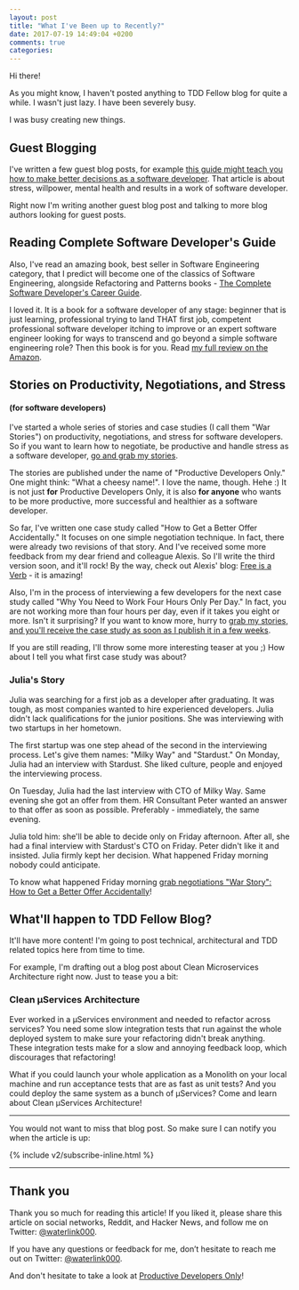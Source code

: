 ```yaml
---
layout: post
title: "What I've Been up to Recently?"
date: 2017-07-19 14:49:04 +0200
comments: true
categories:
---
```


Hi there!

As you might know, I haven't posted anything to TDD Fellow blog for quite a while. I wasn't just lazy. I have been severely busy.

I was busy creating new things.

## Guest Blogging

I've written a few guest blog posts, for example [this guide might teach you how to make better decisions as a software developer](https://simpleprogrammer.com/2017/05/26/making-decisions-simpler/). That article is about stress, willpower, mental health and results in a work of software developer.

Right now I'm writing another guest blog post and talking to more blog authors looking for guest posts.

## Reading Complete Software Developer's Guide

Also, I've read an amazing book, best seller in Software Engineering category, that I predict will become one of the classics of Software Engineering, alongside Refactoring and Patterns books - [The Complete Software Developer's Career Guide](https://www.amazon.com/Complete-Software-Developers-Career-Guide-ebook/dp/B073X6GNJ1/ref=tmm_kin_swatch_0?_encoding=UTF8&qid=1500389436&sr=8-2).

I loved it. It is a book for a software developer of any stage: beginner that is just learning, professional trying to land THAT first job, competent professional software developer itching to improve or an expert software engineer looking for ways to transcend and go beyond a simple software engineering role? Then this book is for you. Read [my full review on the Amazon](https://www.amazon.com/review/R2B6UMN473MTB7/ref=cm_cr_rdp_perm?ie=UTF8&ASIN=B073X6GNJ1).

## Stories on Productivity, Negotiations, and Stress
#### (for software developers)

I've started a whole series of stories and case studies (I call them "War Stories") on productivity, negotiations, and stress for software developers. So if you want to learn how to negotiate, be productive and handle stress as a software developer, [go and grab my stories](http://productivedevelopersonly.com).

The stories are published under the name of "Productive Developers Only." One might think: "What a cheesy name!". I love the name, though. Hehe :) It is not just **for** Productive Developers Only, it is also **for anyone** who wants to be more productive, more successful and healthier as a software developer.

So far, I've written one case study called "How to Get a Better Offer Accidentally." It focuses on one simple negotiation technique. In fact, there were already two revisions of that story. And I've received some more feedback from my dear friend and colleague Alexis. So I'll write the third version soon, and it'll rock! By the way, check out Alexis' blog: [Free is a Verb](http://freeisaverb.com) - it is amazing!

Also, I'm in the process of interviewing a few developers for the next case study called "Why You Need to Work Four Hours Only Per Day." In fact, you are not working more than four hours per day, even if it takes you eight or more. Isn't it surprising? If you want to know more, hurry to [grab my stories, and you'll receive the case study as soon as I publish it in a few weeks](http://productivedevelopersonly.com).

If you are still reading, I'll throw some more interesting teaser at you ;) How about I tell you what first case study was about?


### Julia's Story

Julia was searching for a first job as a developer after graduating. It was tough, as most companies wanted to hire experienced developers. Julia didn't lack qualifications for the junior positions. She was interviewing with two startups in her hometown.

<!-- more -->

The first startup was one step ahead of the second in the interviewing process. Let's give them names: "Milky Way" and "Stardust." On Monday, Julia had an interview with Stardust. She liked culture, people and enjoyed the interviewing process.

On Tuesday, Julia had the last interview with CTO of Milky Way. Same evening she got an offer from
them. HR Consultant Peter wanted an answer to that offer as soon as possible. Preferably - immediately, the same evening.

Julia told him: she'll be able to decide only on Friday afternoon. After all, she had a final interview with Stardust's CTO on Friday. Peter didn't like it and insisted. Julia firmly kept her decision. What happened Friday morning nobody could anticipate.

To know what happened Friday morning [grab negotiations "War Story": How to Get a Better Offer Accidentally](http://productivedevelopersonly.com)!

## What'll happen to TDD Fellow Blog?

It'll have more content! I'm going to post technical, architectural and TDD related topics here from time to time.

For example, I'm drafting out a blog post about Clean Microservices Architecture right now. Just to tease you a bit:

### Clean µServices Architecture

Ever worked in a µServices environment and needed to refactor across services? You need some slow integration tests that run against the whole deployed system to make sure your refactoring didn't break anything. These integration tests make for a slow and annoying feedback loop, which discourages that refactoring!

What if you could launch your whole application as a Monolith on your local machine and run acceptance tests that are as fast as unit tests? And you could deploy the same system as a bunch of µServices? Come and learn about Clean µServices Architecture!

---

You would not want to miss that blog post. So make sure I can notify you when the article is up:

{% include v2/subscribe-inline.html %}

---

## Thank you

Thank you so much for reading this article! If you liked it, please share this article on social networks, Reddit, and Hacker News, and follow me on Twitter: [@waterlink000](https://twitter.com/waterlink000).

If you have any questions or feedback for me, don’t hesitate to reach me out on Twitter: [@waterlink000](https://twitter.com/waterlink000).

And don't hesitate to take a look at [Productive Developers Only](http://productivedevelopersonly.com)!
